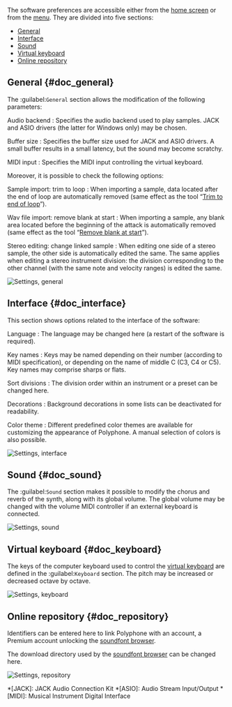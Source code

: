 The software preferences are accessible either from the [home screen](manual/index.md) or from the [menu](manual/menu.md#doc_shortcuts).
They are divided into five sections:

* [General](#doc_general)
* [Interface](#doc_interface)
* [Sound](#doc_sound)
* [Virtual keyboard](#doc_keyboard)
* [Online repository](#doc_repository)


## General {#doc_general}


The :guilabel:`General` section allows the modification of the following parameters:


Audio backend
: Specifies the audio backend used to play samples.
  JACK and ASIO drivers (the latter for Windows only) may be chosen.

Buffer size
: Specifies the buffer size used for JACK and ASIO drivers.
  A small buffer results in a small latency, but the sound may become scratchy.

MIDI input
: Specifies the MIDI input controlling the virtual keyboard.


Moreover, it is possible to check the following options:


Sample import: trim to loop
: When importing a sample, data located after the end of loop are automatically removed (same effect as the tool “[Trim to end of loop](manual/soundfont-editor/tools/sample-tools.md#doc_trimloop)”).

Wav file import: remove blank at start
: When importing a sample, any blank area located before the beginning of the attack is automatically removed (same effect as the tool “[Remove blank at start](manual/soundfont-editor/tools/sample-tools.md#doc_removeblank)”).

Stereo editing: change linked sample
: When editing one side of a stereo sample, the other side is automatically edited the same.
  The same applies when editing a stereo instrument division: the division corresponding to the other channel (with the same note and velocity ranges) is edited the same.


![Settings, general](images/settings_general.png "Settings, general")


## Interface {#doc_interface}


This section shows options related to the interface of the software:


Language
: The language may be changed here (a restart of the software is required).

Key names
: Keys may be named depending on their number (according to MIDI specification), or depending on the name of middle C (C3, C4 or C5).
  Key names may comprise sharps or flats.

Sort divisions
: The division order within an instrument or a preset can be changed here.

Decorations
: Background decorations in some lists can be deactivated for readability.

Color theme
: Different predefined color themes are available for customizing the appearance of Polyphone.
  A manual selection of colors is also possible.


![Settings, interface](images/settings_interface.png "Settings, interface")


## Sound {#doc_sound}


The :guilabel:`Sound` section makes it possible to modify the chorus and reverb of the synth, along with its global volume.
The global volume may be changed with the volume MIDI controller if an external keyboard is connected.


![Settings, sound](images/settings_sound.png "Settings, sound")


## Virtual keyboard {#doc_keyboard}


The keys of the computer keyboard used to control the [virtual keyboard](manual/soundfont-editor/toolbar.md#doc_keyboard) are defined in the :guilabel:`Keyboard` section.
The pitch may be increased or decreased octave by octave.


![Settings, keyboard](images/settings_keyboard.png "Settings, keyboard")


## Online repository {#doc_repository}


Identifiers can be entered here to link Polyphone with an account, a Premium account unlocking the [soundfont browser](manual/soundfont-browser.md).

The download directory used by the [soundfont browser](manual/soundfont-browser.md) can be changed here.


![Settings, repository](images/settings_repository.png "Settings, repository")



*[JACK]: JACK Audio Connection Kit
*[ASIO]: Audio Stream Input/Output
*[MIDI]: Musical Instrument Digital Interface
